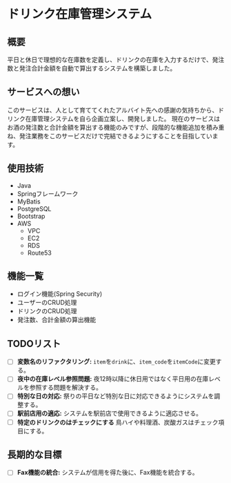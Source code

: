 # ドリンク在庫管理システム

## 概要
平日と休日で理想的な在庫数を定義し、ドリンクの在庫を入力するだけで、発注数と発注合計金額を自動で算出するシステムを構築しました。

## サービスへの想い
このサービスは、人として育ててくれたアルバイト先への感謝の気持ちから、ドリンク在庫管理システムを自ら企画立案し、開発しました。
現在のサービスはお酒の発注数と合計金額を算出する機能のみですが、段階的な機能追加を積み重ね、発注業務をこのサービスだけで完結できるようにすることを目指しています。

## 使用技術
- Java
- Springフレームワーク
- MyBatis
- PostgreSQL
- Bootstrap
- AWS
  - VPC
  - EC2
  - RDS
  - Route53

## 機能一覧
- ログイン機能(Spring Security)
- ユーザーのCRUD処理
- ドリンクのCRUD処理
- 発注数、合計金額の算出機能

## TODOリスト
- [ ] **変数名のリファクタリング:** `item`を`drink`に、`item_code`を`itemCode`に変更する。
- [ ] **夜中の在庫レベル参照問題:** 夜12時以降に休日用ではなく平日用の在庫レベルを参照する問題を解決する。
- [ ] **特別な日の対応:** 祭りの平日など特別な日に対応できるようにシステムを調整する。
- [ ] **駅前店用の適応:** システムを駅前店で使用できるように適応させる。
- [ ] **特定のドリンクのはチェックにする** 鳥ハイや料理酒、炭酸ガスはチェック項目にする。

## 長期的な目標
- [ ] **Fax機能の統合:** システムが信用を得た後に、Fax機能を統合する。
